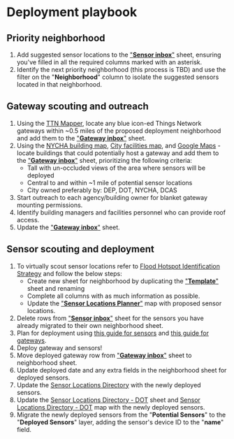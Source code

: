 # Deployment playbook
## Priority neighborhood
1. Add suggested sensor locations to the ["**Sensor inbox**"](https://docs.google.com/spreadsheets/d/1PHg1eIUd0UxAiTazykVBoy64rBAW5rRA5NoZ6fUNqqc/edit#gid=1479948156) sheet, ensuring you've filled in all the required columns marked with an asterisk.
2. Identify the next priority neighborhood (this process is TBD) and use the filter on the "**Neighborhood**" column to isolate the suggested sensors located in that neighborhood.

## Gateway scouting and outreach
1. Using the [TTN Mapper](https://ttnmapper.org/heatmap), locate any blue icon-ed Things Network gateways within ~0.5 miles of the proposed deployment neighborhood and add them to the ["**Gateway inbox**"](https://docs.google.com/spreadsheets/d/1PHg1eIUd0UxAiTazykVBoy64rBAW5rRA5NoZ6fUNqqc/edit#gid=1479948156) sheet.
2. Using the [NYCHA building map](https://www.arcgis.com/apps/webappviewer/index.html?id=41c6ff5e73ec459092e982060b7cf1a1), [City facilities map](https://cmydlarz.carto.com/builder/e06a8892-1836-4241-9514-2b02cae1ac7b/embed), and [Google Maps](https://www.google.com/maps) - locate buildings that could potentially host a gateway and add them to the ["**Gateway inbox**"](https://docs.google.com/spreadsheets/d/1PHg1eIUd0UxAiTazykVBoy64rBAW5rRA5NoZ6fUNqqc/edit#gid=1479948156) sheet, prioritizing the following criteria:
   * Tall with un-occluded views of the area where sensors will be deployed
   * Central to and within ~1 mile of potential sensor locations
   * City owned preferably by: DEP, DOT, NYCHA, DCAS
3. Start outreach to each agency/building owner for blanket gateway mounting permissions.
4. Identify building managers and facilities personnel who can provide roof access.
5. Update the ["**Gateway inbox**"](https://docs.google.com/spreadsheets/d/1PHg1eIUd0UxAiTazykVBoy64rBAW5rRA5NoZ6fUNqqc/edit#gid=1479948156) sheet.

## Sensor scouting and deployment
1. To virtually scout sensor locations refer to [Flood Hotspot Identification Strategy](https://github.com/floodnet-nyc/flood-sensor/blob/main/deployment/flood-hotspots-identification.md) and follow the below steps:
   * Create new sheet for neighborhood by duplicating the ["**Template**"](https://docs.google.com/spreadsheets/d/1PHg1eIUd0UxAiTazykVBoy64rBAW5rRA5NoZ6fUNqqc/edit#gid=130763079) sheet and renaming
   * Complete all columns with as much information as possible.
   * Update the ["**Sensor Locations Planner**"](https://www.google.com/maps/d/u/3/edit?mid=1njszfj9XP9E2616GYRWTTzQ7gLllMuxZ&ll=40.72909711386875%2C-73.9801152&z=12) map with proposed sensor locations.
2. Delete rows from ["**Sensor inbox**"](https://docs.google.com/spreadsheets/d/1PHg1eIUd0UxAiTazykVBoy64rBAW5rRA5NoZ6fUNqqc/edit#gid=1479948156) sheet for the sensors you have already migrated to their own neighborhood sheet.
3. Plan for deployment using [this guide for sensors](https://github.com/floodnet-nyc/flood-sensor/blob/main/deployment/flood-sensor-deployment-manual.md) and [this guide for gateways](https://github.com/floodnet-nyc/floodnet-gateway).
4. Deploy gateway and sensors!
5. Move deployed gateway row from ["**Gateway inbox**"](https://docs.google.com/spreadsheets/d/1PHg1eIUd0UxAiTazykVBoy64rBAW5rRA5NoZ6fUNqqc/edit#gid=1479948156) sheet to neighborhood sheet.
6. Update deployed date and any extra fields in the neighborhood sheet for deployed sensors.
7. Update the [Sensor Locations Directory](https://docs.google.com/spreadsheets/d/1NVvIKUWnidkvHxfQ3tJmftphjNo6dKeGr0YioP82oGE/edit#gid=0) with the newly deployed sensors.
8. Update the [Sensor Locations Directory - DOT](https://docs.google.com/spreadsheets/d/1ZReNvlH-R3MdetIZDS5ga3bWxmXC1i-LLoB1pRAIp6k/edit#gid=0) sheet and [Sensor Locations Directory - DOT](https://www.google.com/maps/d/edit?mid=1hVbk4Q3k9M8H7DdSSQZ9QwjQ_xt-dHmK&usp=sharing) map with the newly deployed sensors.
9. Migrate the newly deployed sensors from the "**Potential Sensors**" to the "**Deployed Sensors**" layer, adding the sensor's device ID to the "**name**" field.

